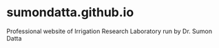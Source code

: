 # sumondatta.github.io
Professional website of Irrigation Research Laboratory run by Dr. Sumon Datta
